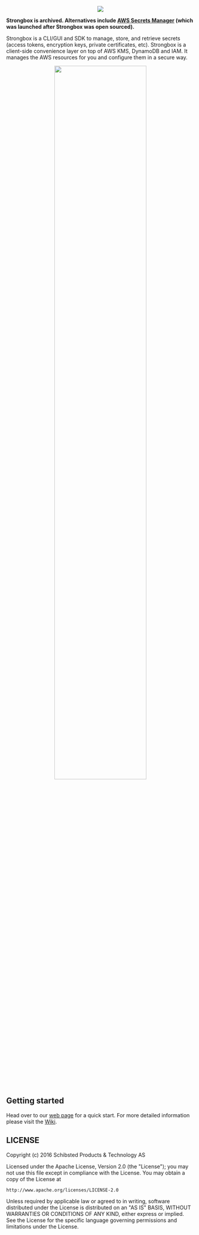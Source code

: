 <p align="center">
  <a href="https://github.com/schibsted/strongbox">
    <img src="https://raw.githubusercontent.com/schibsted/strongbox/images/strongbox-logo.png">
  </a>
</p>

**Strongbox is archived. Alternatives include [AWS Secrets Manager](https://aws.amazon.com/secrets-manager/) (which was launched after Strongbox was open sourced).**

Strongbox is a CLI/GUI and SDK to manage, store, and retrieve secrets (access tokens, encryption keys, private certificates, etc). Strongbox is a client-side convenience layer on top of AWS KMS, DynamoDB and IAM. It manages the AWS resources for you and configure them in a secure way.

<p align="center">
  <img src="https://raw.githubusercontent.com/schibsted/strongbox/images/strongbox-building-blocks.png" width="70%">
</p>

## Getting started
Head over to our [web page](https://schibsted.github.io/strongbox/#install) for a quick start. For more detailed information please visit the [Wiki](https://github.com/schibsted/strongbox/wiki).

## LICENSE

Copyright (c) 2016 Schibsted Products & Technology AS

Licensed under the Apache License, Version 2.0 (the "License");
you may not use this file except in compliance with the License.
You may obtain a copy of the License at

    http://www.apache.org/licenses/LICENSE-2.0

Unless required by applicable law or agreed to in writing, software
distributed under the License is distributed on an "AS IS" BASIS,
WITHOUT WARRANTIES OR CONDITIONS OF ANY KIND, either express or implied.
See the License for the specific language governing permissions and
limitations under the License.
